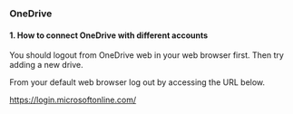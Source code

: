 ### OneDrive

#### 1.	How to connect OneDrive with different accounts

You should logout from OneDrive web in your web browser first. Then try adding a new drive.

From your default web browser log out by accessing the URL below.

https://login.microsoftonline.com/
